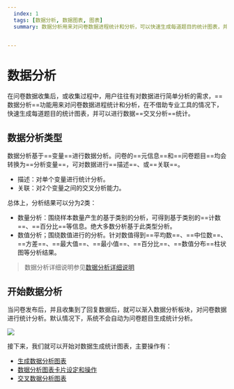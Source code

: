 ```yaml
---
  index: 1
  tags: [数据分析, 数据图表, 图表]
  summary: 数据分析用来对问卷数据进程统计和分析，可以快速生成每道题目的统计图表，并可以进行数据交叉分析统计。


---
```



# 数据分析

在问卷数据收集后，或收集过程中，用户往往有对数据进行简单分析的需求，==数据分析==功能用来对问卷数据进程统计和分析，在不借助专业工具的情况下，快速生成每道题目的统计图表，并可以进行数据==交叉分析==统计。

## 数据分析类型

数据分析基于==变量==进行数据分析。问卷的==元信息==和==问卷题目==均会转换为==分析变量==，可对数据进行==描述==、或==关联==。

+ 描述：对单个变量进行统计分析。
+ 关联：对2个变量之间的交叉分析能力。
  

总体上，分析结果可以分为2类：

+ 数量分析：围绕样本数量产生的基于类别的分析，可得到基于类别的==计数==、==百分比==等信息。绝大多数分析基于此类型分析。
+ 数值分析；围绕数值进行的分析。针对数值得到==平均数==、==中位数==、==方差==、==最大值==、==最小值==、==百分比==、==数值分布==柱状图等分析结果。

> 数据分析详细说明参见[数据分析详细说明](./08dataAnalysisConcepts.md)

## 开始数据分析

当问卷发布后，并且收集到了回复数据后，就可以渐入数据分析板块，对问卷数据进行统计分析。默认情况下，系统不会自动为问卷题目生成统计分析。

<img src='./assets/01buildDataAnalyse/dataAnalysisBlank.png'>

接下来，我们就可以开始对数据生成统计图表，主要操作有：
+ [生成数据分析图表](./01buildDataAnalyse.md)
+ [数据分析图表卡片设定和操作](./02dataAnalysisChart.md)
+ [交叉数据分析图表](./03dataAnalysisChartCross.md)
